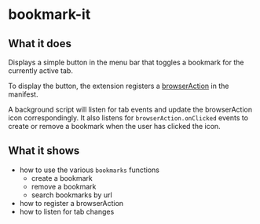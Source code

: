 # bookmark-it

## What it does

Displays a simple button in the menu bar that toggles a bookmark for the currently active tab.

To display the button, the extension registers a [browserAction](https://developer.mozilla.org/en-US/Add-ons/WebExtensions/API/browserAction) in the manifest.

A background script will listen for tab events and update the browserAction icon correspondingly. It also listens for `browserAction.onClicked` events to create or remove a bookmark when the user has clicked the icon.

## What it shows

* how to use the various `bookmarks` functions
  * create a bookmark
  * remove a bookmark
  * search bookmarks by url
* how to register a browserAction
* how to listen for tab changes
